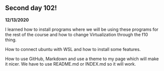 ## Second day 102! 
**12/13/2020**


I learned how to install programs where we will be using these programs for the rest of the course and how to change Virtualization through the f10 thing.

How to connect ubuntu with WSL and how to install some features.

How to use GitHub, Markdown and use a theme to my page which will make it nicer. We have to use README.md or INDEX.md so it will work.
